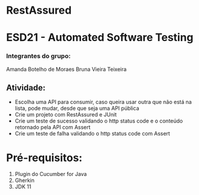 # RestAssured

# ESD21 - Automated Software Testing

### Integrantes do grupo: 
Amanda Botelho de Moraes
Bruna Vieira Teixeira

## Atividade:

- Escolha uma API para consumir, caso queira usar outra que não está na lista, pode mudar,
desde que seja uma API pública
- Crie um projeto com RestAssured e JUnit
- Crie um teste de sucesso validando o http status code e o conteúdo retornado pela API com
Assert
- Crie um teste de falha validando o http status code com Assert

# Pré-requisitos:

1. Plugin do Cucumber for Java
2. Gherkin
3. JDK 11

